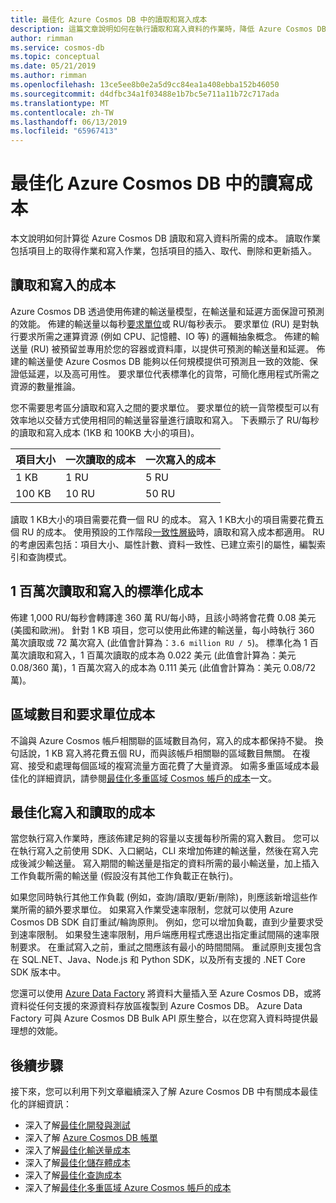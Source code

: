 ```yaml
---
title: 最佳化 Azure Cosmos DB 中的讀取和寫入成本
description: 這篇文章說明如何在執行讀取和寫入資料的作業時，降低 Azure Cosmos DB 的成本。
author: rimman
ms.service: cosmos-db
ms.topic: conceptual
ms.date: 05/21/2019
ms.author: rimman
ms.openlocfilehash: 13ce5ee8b0e2a5d9cc84ea1a408ebba152b46050
ms.sourcegitcommit: d4dfbc34a1f03488e1b7bc5e711a11b72c717ada
ms.translationtype: MT
ms.contentlocale: zh-TW
ms.lasthandoff: 06/13/2019
ms.locfileid: "65967413"
---
```

# <a name="optimize-reads-and-writes-cost-in-azure-cosmos-db"></a>最佳化 Azure Cosmos DB 中的讀寫成本

本文說明如何計算從 Azure Cosmos DB 讀取和寫入資料所需的成本。 讀取作業包括項目上的取得作業和寫入作業，包括項目的插入、取代、刪除和更新插入。  

## <a name="cost-of-reads-and-writes"></a>讀取和寫入的成本

Azure Cosmos DB 透過使用佈建的輸送量模型，在輸送量和延遲方面保證可預測的效能。 佈建的輸送量以每秒[要求單位](request-units.md)或 RU/每秒表示。 要求單位 (RU) 是對執行要求所需之運算資源 (例如 CPU、記憶體、IO 等) 的邏輯抽象概念。 佈建的輸送量 (RU) 被預留並專用於您的容器或資料庫，以提供可預測的輸送量和延遲。 佈建的輸送量使 Azure Cosmos DB 能夠以任何規模提供可預測且一致的效能、保證低延遲，以及高可用性。 要求單位代表標準化的貨幣，可簡化應用程式所需之資源的數量推論。 

您不需要思考區分讀取和寫入之間的要求單位。 要求單位的統一貨幣模型可以有效率地以交替方式使用相同的輸送量容量進行讀取和寫入。 下表顯示了 RU/每秒的讀取和寫入成本 (1KB 和 100KB 大小的項目)。

|**項目大小**  |**一次讀取的成本** |**一次寫入的成本**|
|---------|---------|---------|
|1 KB |1 RU |5 RU |
|100 KB |10 RU |50 RU |

讀取 1 KB大小的項目需要花費一個 RU 的成本。 寫入 1 KB大小的項目需要花費五個 RU 的成本。 使用預設的工作階段[一致性層級](consistency-levels.md)時，讀取和寫入成本都適用。  RU 的考慮因素包括：項目大小、屬性計數、資料一致性、已建立索引的屬性，編製索引和查詢模式。

## <a name="normalized-cost-for-1-million-reads-and-writes"></a>1 百萬次讀取和寫入的標準化成本

佈建 1,000 RU/每秒會轉譯達 360 萬 RU/每小時，且該小時將會花費 0.08 美元 (美國和歐洲)。 針對 1 KB 項目，您可以使用此佈建的輸送量，每小時執行 360 萬次讀取或 72 萬次寫入 (此值會計算為：`3.6 million RU / 5`)。 標準化為 1 百萬次讀取和寫入，1 百萬次讀取的成本為 0.022 美元 (此值會計算為：美元 0.08/360 萬)，1 百萬次寫入的成本為 0.111 美元 (此值會計算為：美元 0.08/72 萬)。

## <a name="number-of-regions-and-the-request-units-cost"></a>區域數目和要求單位成本

不論與 Azure Cosmos 帳戶相關聯的區域數目為何，寫入的成本都保持不變。 換句話說，1 KB 寫入將花費五個 RU，而與該帳戶相關聯的區域數目無關。 在複寫、接受和處理每個區域的複寫流量方面花費了大量資源。 如需多重區域成本最佳化的詳細資訊，請參閱[最佳化多重區域 Cosmos 帳戶的成本](optimize-cost-regions.md)一文。

## <a name="optimize-the-cost-of-writes-and-reads"></a>最佳化寫入和讀取的成本

當您執行寫入作業時，應該佈建足夠的容量以支援每秒所需的寫入數目。 您可以在執行寫入之前使用 SDK、入口網站，CLI 來增加佈建的輸送量，然後在寫入完成後減少輸送量。 寫入期間的輸送量是指定的資料所需的最小輸送量，加上插入工作負載所需的輸送量 (假設沒有其他工作負載正在執行)。 

如果您同時執行其他工作負載 (例如，查詢/讀取/更新/刪除)，則應該新增這些作業所需的額外要求單位。 如果寫入作業受速率限制，您就可以使用 Azure Cosmos DB SDK 自訂重試/輪詢原則。 例如，您可以增加負載，直到少量要求受到速率限制。 如果發生速率限制，用戶端應用程式應退出指定重試間隔的速率限制要求。 在重試寫入之前，重試之間應該有最小的時間間隔。 重試原則支援包含在 SQL.NET、Java、Node.js 和 Python SDK，以及所有支援的 .NET Core SDK 版本中。 

您還可以使用 [Azure Data Factory](../data-factory/connector-azure-cosmos-db.md) 將資料大量插入至 Azure Cosmos DB，或將資料從任何支援的來源資料存放區複製到 Azure Cosmos DB。 Azure Data Factory 可與 Azure Cosmos DB Bulk API 原生整合，以在您寫入資料時提供最理想的效能。

## <a name="next-steps"></a>後續步驟

接下來，您可以利用下列文章繼續深入了解 Azure Cosmos DB 中有關成本最佳化的詳細資訊：

* 深入了解[最佳化開發與測試](optimize-dev-test.md)
* 深入了解 [Azure Cosmos DB 帳單](understand-your-bill.md)
* 深入了解[最佳化輸送量成本](optimize-cost-throughput.md)
* 深入了解[最佳化儲存體成本](optimize-cost-storage.md)
* 深入了解[最佳化查詢成本](optimize-cost-queries.md)
* 深入了解[最佳化多重區域 Azure Cosmos 帳戶的成本](optimize-cost-regions.md)
